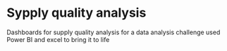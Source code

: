# Sypply quality analysis 
Dashboards for supply quality analysis for a data analysis challenge 
used Power BI and excel to bring it to life 
